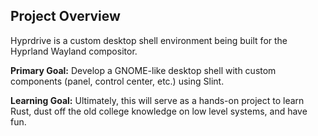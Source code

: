 ## Project Overview

Hyprdrive is a custom desktop shell environment being built for the Hyprland Wayland compositor.

**Primary Goal:** Develop a GNOME-like desktop shell with custom components (panel, control center, etc.) using Slint.

**Learning Goal:** Ultimately, this will serve as a hands-on project to learn Rust, dust off the old college knowledge on low level systems, and have fun.
